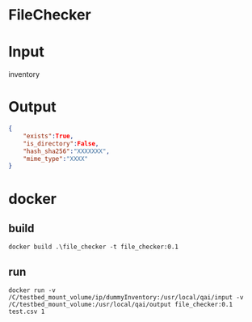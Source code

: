 # FileChecker

# Input
inventory

# Output

```json
{
    "exists":True,
    "is_directory":False,
    "hash_sha256":"XXXXXXX",
    "mime_type":"XXXX"
}
```

# docker

## build

```
docker build .\file_checker -t file_checker:0.1
```

## run

```
docker run -v /C/testbed_mount_volume/ip/dummyInventory:/usr/local/qai/input -v /C/testbed_mount_volume:/usr/local/qai/output file_checker:0.1 test.csv 1
```